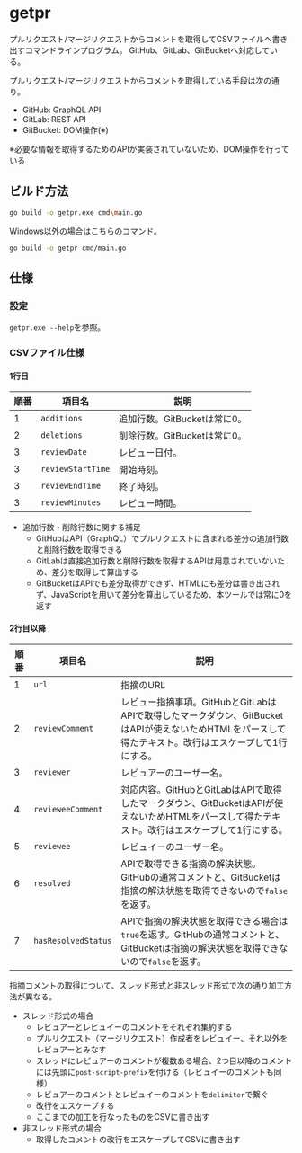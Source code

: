 # getpr

プルリクエスト/マージリクエストからコメントを取得してCSVファイルへ書き出すコマンドラインプログラム。
GitHub、GitLab、GitBucketへ対応している。

プルリクエスト/マージリクエストからコメントを取得している手段は次の通り。

- GitHub: GraphQL API
- GitLab: REST API
- GitBucket: DOM操作(※)

※必要な情報を取得するためのAPIが実装されていないため、DOM操作を行っている

## ビルド方法

```bash
go build -o getpr.exe cmd\main.go
```

Windows以外の場合はこちらのコマンド。

```bash
go build -o getpr cmd/main.go
```

## 仕様

### 設定

`getpr.exe --help`を参照。

### CSVファイル仕様

#### 1行目

| 順番 | 項目名            | 説明                         |
| ---- | ----------------- | ---------------------------- |
| 1    | `additions`       | 追加行数。GitBucketは常に0。 |
| 2    | `deletions`       | 削除行数。GitBucketは常に0。 |
| 3    | `reviewDate`      | レビュー日付。               |
| 3    | `reviewStartTime` | 開始時刻。                   |
| 3    | `reviewEndTime`   | 終了時刻。                   |
| 3    | `reviewMinutes`   | レビュー時間。               |

- 追加行数・削除行数に関する補足
    - GitHubはAPI（GraphQL）でプルリクエストに含まれる差分の追加行数と削除行数を取得できる
    - GitLabは直接追加行数と削除行数を取得するAPIは用意されていないため、差分を取得して算出する
    - GitBucketはAPIでも差分取得ができず、HTMLにも差分は書き出されず、JavaScriptを用いて差分を算出しているため、本ツールでは常に0を返す

#### 2行目以降

| 順番 | 項目名              | 説明                                                                                                                                                   |
| ---- | ------------------- | ------------------------------------------------------------------------------------------------------------------------------------------------------ |
| 1    | `url`               | 指摘のURL                                                                                                                                              |
| 2    | `reviewComment`     | レビュー指摘事項。GitHubとGitLabはAPIで取得したマークダウン、GitBucketはAPIが使えないためHTMLをパースして得たテキスト。改行はエスケープして1行にする。 |
| 3    | `reviewer`          | レビュアーのユーザー名。                                                                                                                               |
| 4    | `revieweeComment`   | 対応内容。GitHubとGitLabはAPIで取得したマークダウン、GitBucketはAPIが使えないためHTMLをパースして得たテキスト。改行はエスケープして1行にする。         |
| 5    | `reviewee`          | レビュイーのユーザー名。                                                                                                                               |
| 6    | `resolved`          | APIで取得できる指摘の解決状態。GitHubの通常コメントと、GitBucketは指摘の解決状態を取得できないので`false`を返す。                                      |
| 7    | `hasResolvedStatus` | APIで指摘の解決状態を取得できる場合は`true`を返す。GitHubの通常コメントと、GitBucketは指摘の解決状態を取得できないので`false`を返す。                  |

指摘コメントの取得について、スレッド形式と非スレッド形式で次の通り加工方法が異なる。

- スレッド形式の場合
    - レビュアーとレビュイーのコメントをそれぞれ集約する
    - プルリクエスト（マージリクエスト）作成者をレビュイー、それ以外をレビュアーとみなす
    - スレッドにレビュアーのコメントが複数ある場合、2つ目以降のコメントには先頭に`post-script-prefix`を付ける（レビュイーのコメントも同様）
    - レビュアーのコメントとレビュイーのコメントを`delimiter`で繋ぐ
    - 改行をエスケープする
    - ここまでの加工を行なったものをCSVに書き出す
- 非スレッド形式の場合
    - 取得したコメントの改行をエスケープしてCSVに書き出す
